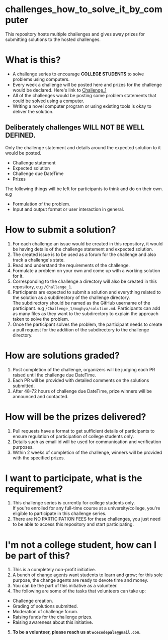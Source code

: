 # challenges_how_to_solve_it_by_computer
This repository hosts multiple challenges and gives away prizes for submitting solutions to the hosted challenges.

# What is this?
- A challenge series to encourage <b>COLLEGE STUDENTS</b> to solve problems using computers.
- Every week a challenge will be posted here and prizes for the challenge would be declared.  Here's link to [Challenge_1](https://github.com/wce-codepals/challenges_how_to_solve_it_by_computer/issues/1)
- All of the challenges would be posting some problem statements that could be solved using a computer.  
- Writing a novel computer program or using existing tools is okay to deliver the solution.

## Deliberately challenges WILL NOT BE WELL DEFINED.  
Only the challenge statement and details around the expected solution to it would be posted. 
 * Challenge statement
 * Expected solution
 * Challenge due DateTime
 * Prizes

The following things will be left for participants to think and do on their own.
e.g
- Formulation of the problem.
- Input and output format or user interaction in general.

# How to submit a solution?
1. For each challenge an issue would be created in this repository, it would be having details of the challenge statement and expected solution.
3. The created issue is to be used as a forum for the challenge and also track a challenge's state.
3. Read and understand the requirements of the challenge.
3. Formulate a problem on your own and come up with a working solution for it.
2. Corresponding to the challenge a directory will also be created in this repository, e.g `/Challenge_1`.
3. Participants are expected to submit a solution and everything related to the solution as a subdirectory of the challenge directory.  
The subdirectory should be named as the GitHub username of the participant. e.g `/Challenge_1/moghya/solution.md`.
Participants can add as many files as they want to the subdirectory to explain the approach taken to solve the problem.
4. Once the participant solves the problem, the participant needs to create a pull request for the addition of the subdirectory to the challenge directory.


# How are solutions graded?
1. Post completion of the challenge, organizers will be judging each PR raised until the challenge due DateTime.
2. Each PR will be provided with detailed comments on the solutions submitted.
3. After 48-72 hours of challenge due DateTime, prize winners will be announced and contacted.

# How will be the prizes delivered?
1. Pull requests have a format to get sufficient details of participants to ensure regulation of participation of college students only.
2. Details such as email id will be used for communication and verification purposes.
3. Within 2 weeks of completion of the challenge, winners will be provided with the specified prizes.

# I want to participate, what is the requirement?
1. This challenge series is currently for college students only.  
If you're enrolled for any full-time course at a university/college, you're eligible to participate in this challenge series.
2. There are NO PARTICIPATION FEES for these challenges, you just need to be able to access this repository and start participating.

# I'm not a college student, how can I be part of this?
1. This is a completely non-profit initiative.
2. A bunch of change agents want students to learn and grow; for this sole purpose, the change agents are ready to devote time and money.
3. You can be the part of this initiative as a volunteer. 
4. The following are some of the tasks that volunteers can take up:
- Challenge creation.
- Grading of solutions submitted.
- Moderation of challenge forum.
- Raising funds for the challenge prizes.
- Raising awareness about this initiative.
5. **To be a volunteer, please reach us at `wcecodepals@gmail.com`.**
